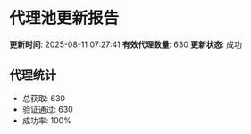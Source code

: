 # 代理池更新报告

**更新时间**: 2025-08-11 07:27:41
**有效代理数量**: 630
**更新状态**:  成功

## 代理统计
- 总获取: 630
- 验证通过: 630
- 成功率: 100%
